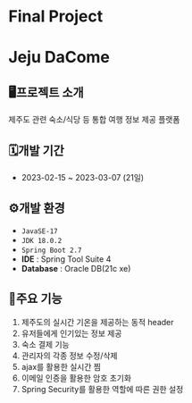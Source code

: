 # Final Project
# Jeju DaCome

## 🖥️프로젝트 소개
제주도 관련 숙소/식당 등 통합 여행 정보 제공 플랫폼

## 🗓️개발 기간
- 2023-02-15 ~ 2023-03-07 (21일)

## ⚙️개발 환경
- `JavaSE-17`
- `JDK 18.0.2`
- `Spring Boot 2.7`
- **IDE** : Spring Tool Suite 4
- **Database** : Oracle DB(21c xe)

## 📌주요 기능
1.  제주도의 실시간 기온을 제공하는 동적 header
2.  유저들에게 인기있는 정보 제공
3.  숙소 결제 기능
4.	관리자의 각종 정보 수정/삭제
5.  ajax를 활용한 실시간 찜
6.  이메일 인증을 활용한 암호 초기화
7.  Spring Security를 활용한 역할에 따른 권한 설정
